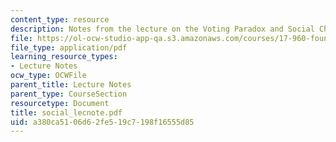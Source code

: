 ```yaml
---
content_type: resource
description: Notes from the lecture on the Voting Paradox and Social Choice Theory.
file: https://ol-ocw-studio-app-qa.s3.amazonaws.com/courses/17-960-foundations-of-political-science-fall-2004/a380ca5106d62fe519c7198f16555d85_social_lecnote.pdf
file_type: application/pdf
learning_resource_types:
- Lecture Notes
ocw_type: OCWFile
parent_title: Lecture Notes
parent_type: CourseSection
resourcetype: Document
title: social_lecnote.pdf
uid: a380ca51-06d6-2fe5-19c7-198f16555d85
---
```

